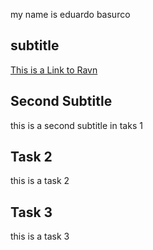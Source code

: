 my name is eduardo basurco 
## subtitle
[This is a Link to Ravn](https://ravn.co)  
## Second Subtitle
this is a second subtitle in taks 1

## Task 2
this is a task 2

## Task 3
this is a task 3